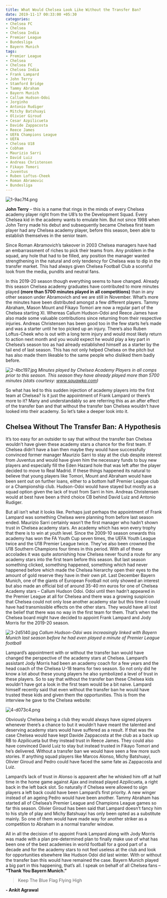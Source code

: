 ```yaml
---
title: What Would Chelsea Look Like Without the Transfer Ban?
date: 2019-11-17 00:33:00 +05:30
categories:
- Chelsea FC
- Chelsea
- Chelsea India
- Premier League
- Bundesliga
- Bayern Munich
tags:
- Premier League
- Chelsea
- Chelsea FC
- Chelsea India
- Frank Lampard
- John Terry
- Stamford Bridge
- Tammy Abraham
- Bayern Munich
- Callum Hudson-Odoi
- Jorginho
- Antonio Rudiger
- Mitchy Batshuayi
- Olivier Giroud
- Cesar Azpilicueta
- Davide Zappacosta
- Reece James
- UEFA Champions League
- UEFA
- Chelsea U18
- Cobham
- Maurizio Sarri
- David Luiz
- Andreas Christensen
- Fikayo Tomori
- Juventus
- Ruben Loftus-Cheek
- Roman Abramovic
- Bundesliga
---
```


![1-9ac7f4.png](/uploads/1-9ac7f4.png) 

**John Terry** – this is a name that rings in the minds of every Chelsea academy player right from the U8’s to the Development Squad. Every Chelsea kid in the academy wants to emulate him. But not since 1998 when John Terry made his debut and subsequently became Chelsea first team player had any Chelsea academy player, before this season, been able to establish themselves in the senior team.

Since Roman Abramovich’s takeover in 2003 Chelsea managers have had an embarrassment of riches to pick their teams from. Any problem in the squad, any hole that had to be filled, any position the manager wanted strengthening in the natural and only tendency for Chelsea was to dip in the transfer market. This had always given Chelsea Football Club a scornful look from the media, pundits and neutral fans. 

In this 2019-20 season though everything seems to have changed. Already this season Chelsea academy graduates have contributed to more minutes played **(more than 5700 minutes played in all competitions)** than in any other season under Abramovich and we are still in November. What’s more the minutes have been distributed amongst a few different players. Tammy Abraham, Mason Mount and Fikayo Tomori are now a regular part of the Chelsea starting XI. Whereas Callum Hudson-Odoi and Reece James have also made some valuable contributions since returning from their respective injuries. Andreas Christensen has been good too in the few starts he’s made and was a starter until he too picked up an injury. There’s also Ruben Loftus-Cheek who is out with a long term injury and would most likely return to action next month and you would expect he would play a key part in Chelsea’s season too as had already established himself as a starter by the tail end of last season. This has not only helped Chelsea on the pitch but has also made them likeable to the same people who disliked them badly before. 

![2-4bc197.jpg](/uploads/2-4bc197.jpg) *Minutes played by Chelsea Academy Players in all comps prior to this season. This season they have already played more than 5700 minutes (stats courtesy: www.squawka.com)*

So what has led to this sudden injection of academy players into the first team at Chelsea? Is it just the appointment of Frank Lampard or there’s more to it? Many and understandably so are referring this as an after effect of the transfer ban and that without the transfer ban Chelsea wouldn’t have looked into their academy. So let’s take a deeper look into it.

## Chelsea Without The Transfer Ban:  A Hypothesis

It’s too easy for an outsider to say that without the transfer ban Chelsea wouldn’t have given these academy stars a chance for the first team. If Chelsea didn’t have a ban then maybe they would have successfully convinced former manager Maurizio Sarri to stay at the club despite interest from Juventus and would have given him the necessary funds to buy new players and especially fill the Eden Hazard hole that was left after the player decided to move to Real Madrid. If these things happened its natural to believe that young players like Tomori, Mount and Abraham would have been sent out on further loans, either to a bottom half Premier League club or a Championship club. Hudson-Odoi would have stayed but mostly as a squad option given the lack of trust from Sarri in him. Andreas Christensen would at best have been a third choice CB behind David Luiz and Antonio Rudiger. 

But all isn’t what it looks like. Perhaps just perhaps the appointment of  Frank Lampard was something Chelsea were planning from before last season ended. Maurizio Sarri certainly wasn’t the first manager who hadn’t shown trust in Chelsea academy stars. An academy which has won every trophy that there is to win at youth level. Since the 2009-10 season onwards this academy has won the FA Youth Cup seven times, the UEFA Youth  League twice and the U18 Premier League twice. They’ve also been crowned the U18 Southern Champions four times in this period. With all of these accolades it was quite astonishing how Chelsea never found a route for any academy stars into the first team before this season. But last season something clicked, something happened, something which had never happened before which made the Chelsea hierarchy open their eyes to the amount of gold reserve they have in their own pit. Last December Bayern Munich, one of the giants of European Football not only showed an interest but also made an official bid of around 35-40 mn euros for one of Chelsea Academy stars – Callum Hudson Odoi.  Odoi until then hadn’t appeared in the Premier League at all for Chelsea and there was a growing suspicion that Chelsea could not only lose another academy star but this time it could have had transmissible effects on the other stars. They would have all lost the belief that there was no way in the first team for them. That’s when the Chelsea board might have decided to appoint Frank Lampard and Jody Morris for the 2019-20 season.

![3-2d5140.jpg](/uploads/3-2d5140.jpg) *Callum Hudson-Odoi was increasingly linked with Bayern Munich last season before he had even played a minute of Premier League football*

Lampard’s appointment with or without the transfer ban would have changed the perspective of the academy stars at Chelsea. Lampard’s assistant Jody Morris had been an academy coach for a few years and the head coach of the Chelsea U-18 teams for two season. So not only did he know a lot about these young players he also symbolized a level of trust in these players. So to say that without the transfer ban these Chelsea kids wouldn’t have got a look in the first team would be a bit naive. Lampard himself recently said that even without the transfer ban he would have trusted these kids and given them the opportunities. This is from the interview he gave to the Chelsea website:

![4-d073c4.png](/uploads/4-d073c4.png)

Obviously Chelsea being a club they would always have signed players whenever there’s a chance to but it wouldn’t have meant the talented and deserving academy stars would have suffered as a result. If that was the case Chelsea would have kept Davide Zappacosta at the club as a back up RB to Azpilicueta but they instead trust in Reece James. They could also have convinced David Luiz to stay but instead trusted in Fikayo Tomori and he’s delivered. Without a transfer ban we would have seen a few more such stories. If anything squad players like Marcos Alonso, Michy Batshuayi, Olivier Giroud and Pedro could have faced the same fate as Zappacosta and Luiz. 

Lampard’s lack of trust in Alonso is apparent after he whisked him off at half time in the home game against Ajax and instead played Azpilicueta, a right back in the left back slot. So naturally if Chelsea were allowed to sign players a left back could have been Lampard’s first priority. A new winger instead of an ageing Pedro would have been another. Tammy Abraham has started all of Chelsea’s Premier League and Champions League games so far this season. Olivier Giroud has been said that Lampard doesn’t fancy him to his style of play and Michy Batshuayi has only been opted as a substitute mainly. So one of them would have made way for another striker as a competition to Abraham in a normal transfer window.

All in all the decision of to appoint Frank Lampard along with Jody Morris was made with a plan pre-determined plan to finally make use of what has been one of the best academies in world football for a good part of a decade and for the academy stars to not feel useless at the club and look for opportunities elsewhere like Hudson Odoi did last winter. With or without the transfer ban this would have remained the case. Bayern Munich played a big part in this happening, that’s all.
I speak on behalf of all Chelsea fans – **“Thank You Bayern Munich.”**

> Keep The Blue Flag Flying High

**- Ankit Agrawal**